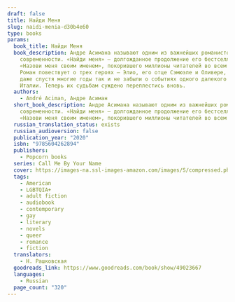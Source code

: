 ```yaml
---
draft: false
title: Найди Меня
slug: naidi-menia-d30b4e60
type: books
params:
  book_title: Найди Меня
  book_description: Андре Асимана называют одним из важнейших романистов
    современности. «Найди меня» — долгожданное продолжение его бестселлера
    «Назови меня своим именем», покорившего миллионы читателей во всем мире.
    Роман повествует о трех героях — Элио, его отце Сэмюэле и Оливере, которые
    даже спустя многие годы так и не забыли о событиях одного далекого лета в
    Италии. Теперь их судьбам суждено переплестись вновь.
  authors:
    - André Aciman, Андре Асиман
  short_book_description: Андре Асимана называют одним из важнейших романистов
    современности. «Найди меня» — долгожданное продолжение его бестселлера
    «Назови меня своим именем», покорившего миллионы читателей во всем мире.
  russian_translation_status: exists
  russian_audioversion: false
  publication_year: "2020"
  isbn: "9785604262894"
  publishers:
    - Popcorn books
  series: Call Me By Your Name
  cover: https://images-na.ssl-images-amazon.com/images/S/compressed.photo.goodreads.com/books/1575221373i/49023667.jpg
  tags:
    - American
    - LGBTQIA+
    - adult fiction
    - audiobook
    - contemporary
    - gay
    - literary
    - novels
    - queer
    - romance
    - fiction
  translators:
    - Н. Рашковская
  goodreads_link: https://www.goodreads.com/book/show/49023667
  languages:
    - Russian
  page_count: "320"
---
```

